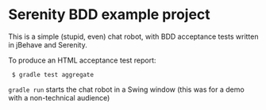 Serenity BDD example project
============================

This is a simple (stupid, even) chat robot, with
BDD acceptance tests written in jBehave and Serenity.

To produce an HTML acceptance test report:

     $ gradle test aggregate

`gradle run` starts the chat robot in a Swing
window (this was for a demo with a
non-technical audience)
